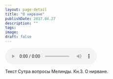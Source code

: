 ```yaml
---
layout: page-detail
title: "О нирване"
publishDate: 2017.04.27
description: ""
tags:
image:
draft: false
---
```


<audio title="2017.04.27 - О нирване.mp3" src="https://filer-api.advayta.org/v1.0/public/files/73420" controls=""></audio>

 Текст Сутра вопросы Мелинды. Кн.3\. О нирване. 

  
